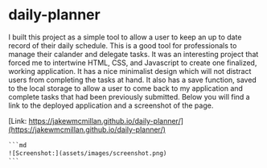 # daily-planner

I built this project as a simple tool to allow a user to keep an up to date record of their daily schedule.  This is a good tool for professionals to manage their calander and delegate tasks.  It was an interesting project that forced me to intertwine HTML, CSS, and Javascript to create one finalized, working application.  It has a nice minimalist design which will not distract users from completing the tasks at hand.  It also has a save function, saved to the local storage to allow a user to come back to my application and complete tasks that had been previously submitted.  Below you will find a link to the deployed application and a screenshot of the page.

[Link: https://jakewmcmillan.github.io/daily-planner/](https://jakewmcmillan.github.io/daily-planner/)

    ```md
    ![Screenshot:](assets/images/screenshot.png)
    ```
